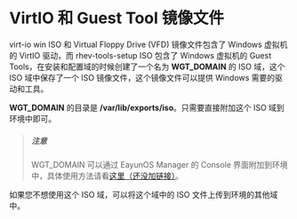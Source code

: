# VirtIO 和 Guest Tool 镜像文件

virt-io win ISO 和 Virtual Floppy Drive (VFD) 镜像文件包含了 Windows 虚拟机的 VirtIO 驱动，而 rhev-tools-setup ISO 包含了 Windows 虚拟机的 Guest Tools，在安装和配置域的时候创建了一个名为 **WGT_DOMAIN** 的 ISO 域，这个 ISO 域中保存了一个 ISO 镜像文件，这个镜像文件可以提供 Windows 需要的驱动和工具。

**WGT_DOMAIN** 的目录是 **/var/lib/exports/iso**。只需要直接附加这个 ISO 域到环境中即可。

> ##### 注意
> WGT_DOMAIN 可以通过 EayunOS Manager 的 Console 界面附加到环境中，具体使用方法请看[这里（还没加链接）]()。

如果您不想使用这个 ISO 域，可以将这个域中的 ISO 文件上传到环境的其他域中。

